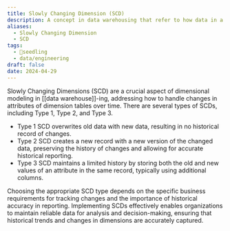 ```yaml
---
title: Slowly Changing Dimension (SCD)
description: A concept in data warehousing that refer to how data in a database changes over time while preserving historical information.
aliases:
  - Slowly Changing Dimension
  - SCD
tags:
  - 🌱seedling
  - data/engineering
draft: false
date: 2024-04-29
---
```


Slowly Changing Dimensions (SCD) are a crucial aspect of dimensional modeling in [[data warehouse]]-ing, addressing how to handle changes in attributes of dimension tables over time. There are several types of SCDs, including Type 1, Type 2, and Type 3.

- Type 1 SCD overwrites old data with new data, resulting in no historical record of changes.
- Type 2 SCD creates a new record with a new version of the changed data, preserving the history of changes and allowing for accurate historical reporting.
- Type 3 SCD maintains a limited history by storing both the old and new values of an attribute in the same record, typically using additional columns.

Choosing the appropriate SCD type depends on the specific business requirements for tracking changes and the importance of historical accuracy in reporting. Implementing SCDs effectively enables organizations to maintain reliable data for analysis and decision-making, ensuring that historical trends and changes in dimensions are accurately captured.